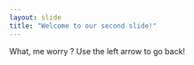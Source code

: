 ```yaml
---
layout: slide
title: "Welcome to our second slide!"
---
```

What, me worry ?
Use the left arrow to go back!
